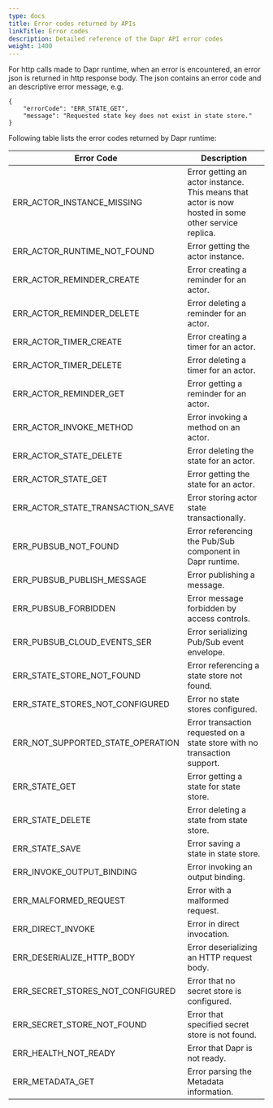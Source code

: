 ```yaml
---
type: docs
title: Error codes returned by APIs
linkTitle: Error codes
description: Detailed reference of the Dapr API error codes
weight: 1400
---
```


For http calls made to Dapr runtime, when an error is encountered, an error json is returned in http response body. The json contains an error code and an descriptive error message, e.g.

```
{
    "errorCode": "ERR_STATE_GET",
    "message": "Requested state key does not exist in state store."
}
```

Following table lists the error codes returned by Dapr runtime:

| Error Code                                                                                                            | Description                                                                                         |
| --------------------------------------------------------------------------------------------------------------------- | --------------------------------------------------------------------------------------------------- |
| ERR_ACTOR_INSTANCE_MISSING                             | Error getting an actor instance. This means that actor is now hosted in some other service replica. |
| ERR_ACTOR_RUNTIME_NOT_FOUND       | Error getting the actor instance.                                                                   |
| ERR_ACTOR_REMINDER_CREATE                              | Error creating a reminder for an actor.                                                             |
| ERR_ACTOR_REMINDER_DELETE                              | Error deleting a reminder for an actor.                                                             |
| ERR_ACTOR_TIMER_CREATE                                 | Error creating a timer for an actor.                                                                |
| ERR_ACTOR_TIMER_DELETE                                 | Error deleting a timer for an actor.                                                                |
| ERR_ACTOR_REMINDER_GET                                 | Error getting a reminder for an actor.                                                              |
| ERR_ACTOR_INVOKE_METHOD                                | Error invoking a method on an actor.                                                                |
| ERR_ACTOR_STATE_DELETE                                 | Error deleting the state for an actor.                                                              |
| ERR_ACTOR_STATE_GET                                    | Error getting the state for an actor.                                                               |
| ERR_ACTOR_STATE_TRANSACTION_SAVE  | Error storing actor state transactionally.                                                          |
| ERR_PUBSUB_NOT_FOUND                                   | Error referencing the Pub/Sub component in Dapr runtime.                                            |
| ERR_PUBSUB_PUBLISH_MESSAGE                             | Error publishing a message.                                                                         |
| ERR_PUBSUB_FORBIDDEN                                                        | Error message forbidden by access controls.                                                         |
| ERR_PUBSUB_CLOUD_EVENTS_SER       | Error serializing Pub/Sub event envelope.                                                           |
| ERR_STATE_STORE_NOT_FOUND         | Error referencing a state store not found.                                                          |
| ERR_STATE_STORES_NOT_CONFIGURED   | Error no state stores configured.                                                                   |
| ERR_NOT_SUPPORTED_STATE_OPERATION | Error transaction requested on a state store with no transaction support.                           |
| ERR_STATE_GET                                                               | Error getting a state for state store.                                                              |
| ERR_STATE_DELETE                                                            | Error deleting a state from state store.                                                            |
| ERR_STATE_SAVE                                                              | Error saving a state in state store.                                                                |
| ERR_INVOKE_OUTPUT_BINDING                              | Error invoking an output binding.                                                                   |
| ERR_MALFORMED_REQUEST                                                       | Error with a malformed request.                                                                     |
| ERR_DIRECT_INVOKE                                                           | Error in direct invocation.                                                                         |
| ERR_DESERIALIZE_HTTP_BODY                              | Error deserializing an HTTP request body.                                                           |
| ERR_SECRET_STORES_NOT_CONFIGURED  | Error that no secret store is configured.                                                           |
| ERR_SECRET_STORE_NOT_FOUND        | Error that specified secret store is not found.                                                     |
| ERR_HEALTH_NOT_READY                                   | Error that Dapr is not ready.                                                                       |
| ERR_METADATA_GET                                                            | Error parsing the Metadata information.                                                             |

